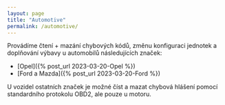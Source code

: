 ```yaml
---
layout: page
title: "Automotive"
permalink: /automotive/
---
```


Provádíme čtení + mazání chybových kódů, změnu konfiguraci jednotek a doplňování výbavy u automobilů následujících značek:
* [Opel]({% post_url 2023-03-20-Opel %})
* [Ford a Mazda]({% post_url 2023-03-20-Ford %})

U vozidel ostatních značek je možné číst a mazat chybová hlášení pomocí standardního protokolu OBD2, ale pouze u motoru.

